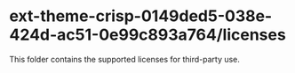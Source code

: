 # ext-theme-crisp-0149ded5-038e-424d-ac51-0e99c893a764/licenses

This folder contains the supported licenses for third-party use.
